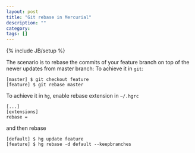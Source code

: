 ```yaml
---
layout: post
title: "Git rebase in Mercurial"
description: ""
category: 
tags: []
---
```

{% include JB/setup %}

The scenario is to rebase the commits of your feature branch on top of the newer updates from master branch:
To achieve it in `git`:

    [master] $ git checkout feature
    [feature] $ git rebase master

To achieve it in `hg`, enable rebase extension in `~/.hgrc`

    [...]
    [extensions]
    rebase = 

and then rebase

    [default] $ hg update feature
    [feature] $ hg rebase -d default --keepbranches
